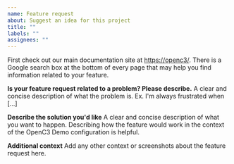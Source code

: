 ```yaml
---
name: Feature request
about: Suggest an idea for this project
title: ""
labels: ""
assignees: ""
---
```


First check out our main documentation site at [https://openc3/](https://openc3.com/). There is a Google search box at the bottom of every page that may help you find information related to your feature.

**Is your feature request related to a problem? Please describe.**
A clear and concise description of what the problem is. Ex. I'm always frustrated when [...]

**Describe the solution you'd like**
A clear and concise description of what you want to happen. Describing how the feature would work in the context of the OpenC3 Demo configuration is helpful.

**Additional context**
Add any other context or screenshots about the feature request here.
